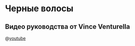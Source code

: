 # Черные волосы

## Видео руководства от Vince Venturella

@[youtube](https://youtu.be/RlOmdduH9n4?si=xYRg-hVllCWi4P-B)
